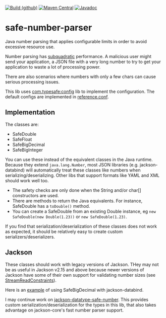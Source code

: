 [![Build (github)](https://github.com/pjfanning/safe-number-parser/actions/workflows/ci.yml/badge.svg)](https://github.com/pjfanning/safe-number-parser/actions/workflows/ci.yml)
[![Maven Central](https://maven-badges.herokuapp.com/maven-central/com.github.pjfanning/safe-number-parser/badge.svg)](https://maven-badges.herokuapp.com/maven-central/com.github.pjfanning/safe-number-parser)
[![Javadoc](https://javadoc.io/badge/com.github.pjfanning/safe-number-parser.svg)](https://javadoc.io/doc/com.github.pjfanning/safe-number-parser)

# safe-number-parser
Java number parsing that applies configurable limits in order to avoid excessive resource use.

Number parsing has [subquadratic](https://en.wiktionary.org/wiki/subquadratic) performance. A malicious user might
send your application, a JSON file with a very long number to try to get your application to waste a lot of processing power.

There are also scenarios where numbers with only a few chars can cause serious processing issues.

This lib uses [com.typesafe:config](https://github.com/lightbend/config) lib to implement the configuration.
The default configs are implemented in [reference.conf](https://github.com/pjfanning/safe-number-parser/blob/main/src/main/resources/reference.conf).

## Implementation

The classes are:
* SafeDouble
* SafeFloat
* SafeBigDecimal
* SafeBigInteger

You can use these instead of the equivalent classes in the Java runtime. Because they extend `java.lang.Number`, most
JSON libraries (e.g. jackson-databind) will automatically treat these classes like numbers when serializing/deserializing.
Other libs that support formats like YAML and XML should work well too.

* The safety checks are only done when the String and/or char[] constructors are used.
* There are methods to return the Java equivalents. For instance, SafeDouble has a `toDouble()` method.
* You can create a SafeDouble from an existing Double instance, eg `new SafeDouble(new Double(1.23))` or `new SafeDouble(1.23)`.

If you find that serialization/deserialization of these classes does not work as expected,
it should be relatively easy to create custom serializers/deserializers.

## Jackson

These classes should work with legacy versions of Jackson. THey may not be as useful in Jackson v2.15 and above
because newer versions of Jackson have some of their own support for validating number sizes
(see [StreamReadConstraints](https://javadoc.io/static/com.fasterxml.jackson.core/jackson-core/2.15.0-rc2/com/fasterxml/jackson/core/StreamReadConstraints.html)).

Here is an [example](https://github.com/pjfanning/jackson-datatype-safe-number/blob/main/src/test/java/com/github/pjfanning/jackson/safenumber/TestPlainMapper.java) of using SafeBigDecimal with jackson-databind.

I may continue work on [jackson-datatype-safe-number](https://github.com/pjfanning/jackson-datatype-safe-number).
This provides custom serialization/deserialization for the types in this lib, that also takes advantage on jackson-core's
fast number parser support.
